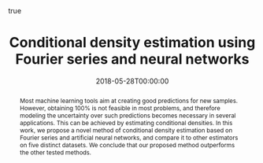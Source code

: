 ---
title : "Conditional density estimation using Fourier series and neural networks"
date : 2018-05-28T00:00:00
draft : false

# Authors. Comma separated list, e.g. `["Bob Smith", "David Jones"]`.
authors : [ M. H. de A. Inacio , admin]

# Publication type.
# Legend:
# 0 : Uncategorized
# 1 : Conference paper
# 2 : Journal article
# 3 : Manuscript
# 4 : Report
# 5 : Book
# 6 : Book section
publication_types : ["1"]

# Publication name and optional abbreviated version.
publication : "KDMiLe - Symposium on Knowledge Discovery, Mining and Learning - Algorithms Track"
#publication_short : "In *ICMEW*"

# Abstract and optional shortened version.
abstract : "Most machine learning tools aim at creating good predictions for new samples. However, obtaining 100% is not feasible in most problems, and therefore modeling the uncertainty over such predictions becomes necessary in several applications. This can be achieved by estimating conditional densities. In this work, we propose a novel method of conditional density estimation based on Fourier series and artificial neural networks, and compare it to other estimators on five distinct datasets. We conclude that our proposed method outperforms the other tested methods."
abstract_short : ""

# Featured image thumbnail (optional)
image_preview : ""

# Is this a selected publication? (true/false)
selected : false

# Projects (optional).
#   Associate this publication with one or more of your projects.
#   Simply enter your project's filename without extension.
#   E.g. `projects : ["deep-learning"]` references `content/project/deep-learning.md`.
#   Otherwise, set `projects : []`.
# projects : ["example-external-project"]

# Tags (optional).
#   Set `tags : []` for no tags, or use the form `tags : ["A Tag", "Another Tag"]` for one or more tags.
tags : ["Nonparametric Statistics","Conditional Density Estimation","Machine Learning","Neural Networks","Deep Learning"]

# Links (optional).
url_pdf : "https://bracis2018.mybluemix.net/files/anais-kdmile-2018.pdf"
#url_preprint : "https://arxiv.org/pdf/1805.05480.pdf"
#url_code : "http://www.stat.cmu.edu/~pfreeman/midlib.tar.gz"
#url_dataset : "#"
#url_project : "#"
#url_slides : "#"
#url_video : "#"
#url_poster : "#"
#url_source : "#"

# Custom links (optional).
#   Uncomment line below to enable. For multiple links, use the form `[{...}, {...}, {...}]`.
#url_custom : [{name : "Custom Link", url : "http://example.org"}]

# Does this page contain LaTeX math? (true/false)
math : true

# Does this page require source code highlighting? (true/false)
highlight : true

---